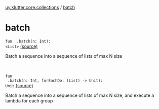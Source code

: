 [uy.klutter.core.collections](index.md) / [batch](.)


# batch
<code>fun <T> <ERROR CLASS><T>.batch(n: Int): <ERROR CLASS><List<T>></code> [(source)](https://github.com/kohesive/klutter/blob/master/core-jdk6/src/main/kotlin/uy/klutter/core/common/CollectionsBatching.kt#L7)<br/><p>Batch a sequence into a sequence of lists of max N size</p><br/><br/><code>fun <T> <ERROR CLASS><T>.batch(n: Int, forEachDo: (List<T>) -> Unit): Unit</code> [(source)](https://github.com/kohesive/klutter/blob/master/core-jdk6/src/main/kotlin/uy/klutter/core/common/CollectionsBatching.kt#L21)<br/><p>Batch a sequence into a sequence of lists of max N size, and execute a lambda for each group</p><br/><br/>